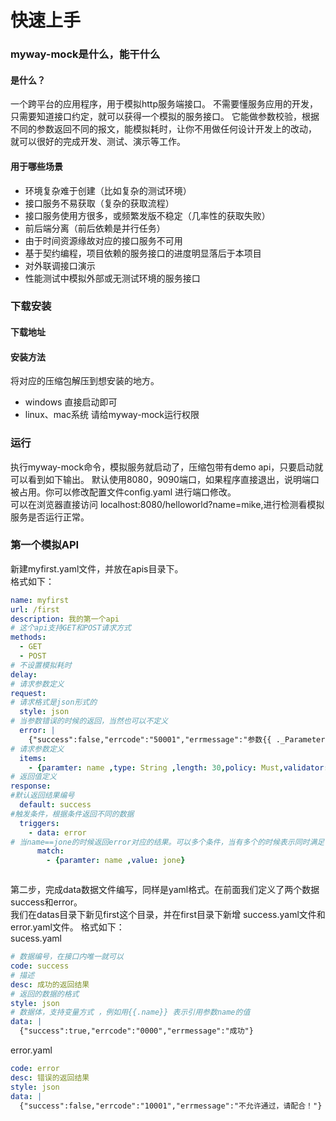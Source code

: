 # 快速上手
### myway-mock是什么，能干什么
#### 是什么？
一个跨平台的应用程序，用于模拟http服务端接口。
不需要懂服务应用的开发，只需要知道接口约定，就可以获得一个模拟的服务接口。
它能做参数校验，根据不同的参数返回不同的报文，能模拟耗时，让你不用做任何设计开发上的改动， 
就可以很好的完成开发、测试、演示等工作。
#### 用于哪些场景
* 环境复杂难于创建（比如复杂的测试环境）
* 接口服务不易获取（复杂的获取流程）
* 接口服务使用方很多，或频繁发版不稳定（几率性的获取失败）
* 前后端分离（前后依赖是并行任务）  
* 由于时间资源缘故对应的接口服务不可用
* 基于契约编程，项目依赖的服务接口的进度明显落后于本项目
* 对外联调接口演示
* 性能测试中模拟外部或无测试环境的服务接口

### 下载安装
#### 下载地址

#### 安装方法
将对应的压缩包解压到想安装的地方。
* windows 直接启动即可
* linux、mac系统 请给myway-mock运行权限
### 运行
执行myway-mock命令，模拟服务就启动了，压缩包带有demo api，只要启动就可以看到如下输出。
默认使用8080，9090端口，如果程序直接退出，说明端口被占用。你可以修改配置文件config.yaml
进行端口修改。  
可以在浏览器直接访问 localhost:8080/helloworld?name=mike,进行检测看模拟服务是否运行正常。

### 第一个模拟API
新建myfirst.yaml文件，并放在apis目录下。  
格式如下：
```yaml
name: myfirst  
url: /first 
description: 我的第一个api
# 这个api支持GET和POST请求方式
methods:  
  - GET  
  - POST
# 不设置模拟耗时
delay:  
# 请求参数定义
request:
# 请求格式是json形式的    
  style: json  
# 当参数错误的时候的返回，当然也可以不定义
  error: |  
    {"success":false,"errcode":"50001","errmessage":"参数{{ ._Parameter}},校验错误 {{._Msg}}"}  
# 请求参数定义
  items:  
    - {paramter: name ,type: String ,length: 30,policy: Must,validator: }  
# 返回值定义
response:  
#默认返回结果编号  
  default: success  
#触发条件，根据条件返回不同的数据
  triggers:  
    - data: error 
# 当name==jone的时候返回error对应的结果。可以多个条件，当有多个的时候表示同时满足 
      match:  
        - {paramter: name ,value: jone} 



```
第二步，完成data数据文件编写，同样是yaml格式。在前面我们定义了两个数据success和error。  
我们在datas目录下新见first这个目录，并在first目录下新增 success.yaml文件和error.yaml文件。
格式如下：  
sucess.yaml    
```yaml
# 数据编号，在接口内唯一就可以
code: success
# 描述
desc: 成功的返回结果
# 返回的数据的格式
style: json
# 数据体，支持变量方式 ，例如用{{.name}} 表示引用参数name的值
data: |
  {"success":true,"errcode":"0000","errmessage":"成功"}
``` 
error.yaml  
```yaml
code: error
desc: 错误的返回结果
style: json
data: |
  {"success":false,"errcode":"10001","errmessage":"不允许通过，请配合！"}
```